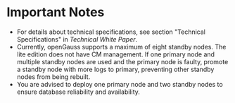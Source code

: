 # Important Notes<a name="EN-US_TOPIC_0289899192"></a>

-   For details about technical specifications, see section "Technical Specifications" in  _Technical White Paper_.
-   Currently, openGauss supports a maximum of eight standby nodes. The lite edition does not have CM management. If one primary node and multiple standby nodes are used and the primary node is faulty, promote a standby node with more logs to primary, preventing other standby nodes from being rebuilt.
-   You are advised to deploy one primary node and two standby nodes to ensure database reliability and availability.

